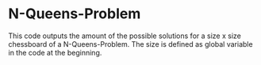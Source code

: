 # N-Queens-Problem

This code outputs the amount of the possible solutions for a size x size chessboard of a N-Queens-Problem.
The size is defined as global variable in the code at the beginning.
